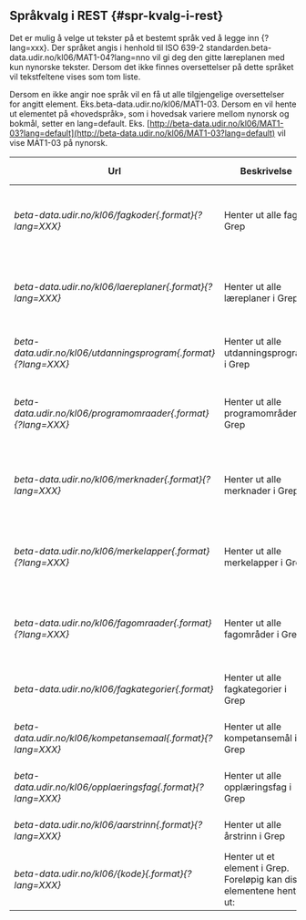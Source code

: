 ## Språkvalg i REST {#spr-kvalg-i-rest}

Det er mulig å velge ut tekster på et bestemt språk ved å legge inn {?lang=xxx}. Der språket angis i henhold til ISO 639-2 standarden.beta-data.udir.no/kl06/MAT1-04?lang=nno vil gi deg den gitte læreplanen med kun nynorske tekster. Dersom det ikke finnes oversettelser på dette språket vil tekstfeltene vises som tom liste.

Dersom en ikke angir noe språk vil en få ut alle tilgjengelige oversettelser for angitt element. Eks.beta-data.udir.no/kl06/MAT1-03. Dersom en vil hente ut elementet på «hovedspråk», som i hovedsak variere mellom nynorsk og bokmål, setter en lang=default. Eks. [http://beta-data.udir.no/kl06/MAT1-03?lang=default](http://beta-data.udir.no/kl06/MAT1-03?lang=default) vil vise MAT1-03 på nynorsk.

| **Url** | **Beskrivelse** | **Støttede formater** | **Eksempel** |
| --- | --- | --- | --- |
| *beta-data.udir.no/kl06/fagkoder{.format}{?lang=XXX}* | Henter ut alle fag i Grep | RSS/Atom (.atom) | [http://beta-data.udir.no/kl06/fagkoder](http://beta-data.udir.no/kl06/fagkoder) (gir tilbake alle fagkoder i standardformat) |
|*beta-data.udir.no/kl06/laereplaner{.format}{?lang=XXX}* | Henter ut alle læreplaner i Grep | RSS/Atom (.atom) | [http://beta-data.udir.no/kl06/laereplaner](http://beta-data.udir.no/kl06/laereplaner) (gir tilbake alle læreplaner i standardformat) |
|*beta-data.udir.no/kl06/utdanningsprogram{.format}{?lang=XXX}* | Henter ut alle utdanningsprogram i Grep | RSS/Atom (.atom) | http:/[/beta-data.udir.no/kl06/utdanningsprogram](http://beta-data.udir.no/kl06/utdanningsprogram) (gir tilbake alle utdanningsprogram i standardformat) |
|*beta-data.udir.no/kl06/programomraader{.format}{?lang=XXX}* | Henter ut alle programområder i Grep | RSS/Atom (.atom) | [http://beta-data.udir.no/kl06/programomraader](http://beta-data.udir.no/kl06/programomraader) (gir tilbake alle programområder i standardformat) |
|*beta-data.udir.no/kl06/merknader{.format}{?lang=XXX}* | Henter ut alle merknader i Grep | RSS/Atom (.atom) | [http://beta-data.udir.no/kl06/merknader](http://beta-data.udir.no/kl06/merknader) (gir tilbake alle merknader i standardformat) |
|*beta-data.udir.no/kl06/merkelapper{.format}{?lang=XXX}* | Henter ut alle merkelapper i Grep | RSS/Atom (.atom) |[http://beta-data.udir.no/kl06/merkelapper](http://beta-data.udir.no/kl06/merkelapper) (gir tilbake alle merkelapper i standardformat) |
|*beta-data.udir.no/kl06/fagomraader{.format}{?lang=XXX}* | Henter ut alle fagområder i Grep | RSS/Atom (.atom) |[http://beta-data.udir.no/kl06/fagomraader](http://beta-data.udir.no/kl06/fagomraader) (gir tilbake alle fagområder i standardformat) |
|*beta-data.udir.no/kl06/fagkategorier{.format}* | Henter ut alle fagkategorier i Grep | RSS/Atom (.atom) | http://beta-data.udir.no/kl06/fagkategorier (gir tilbake alle fagkategorier i standardformat) |
|*beta-data.udir.no/kl06/kompetansemaal{.format}{?lang=XXX}* | Henter ut alle kompetansemål i Grep | RSS/Atom (.atom) |http://beta-data.udir.no/kl06/kompetansemaal (gir tilbake alle kompetansemål i standardformat) |
|*beta-data.udir.no/kl06/opplaeringsfag{.format}{?lang=XXX}* | Henter ut alle opplæringsfag i Grep | RSS/Atom (.atom) |http://beta-data.udir.no/kl06/opplaeringsfag (gir tilbake alle opplæringsfag i standardformat) |
|*beta-data.udir.no/kl06/aarstrinn{.format}{?lang=XXX}* | Henter ut alle årstrinn i Grep | RSS/Atom (.atom) |http://beta-data.udir.no/kl06/aarstrinn (gir tilbake alle årstrinn i standardformat) |
|*beta-data.udir.no/kl06/{kode}{.format}{?lang=XXX}* | Henter ut et element i Grep. Foreløpig kan disse elementene hentes ut: | XML (.xml) | [http://beta-data.udir.no/kl06/IDR1-01](http://beta-data.udir.no/kl06/IDR1-01) |